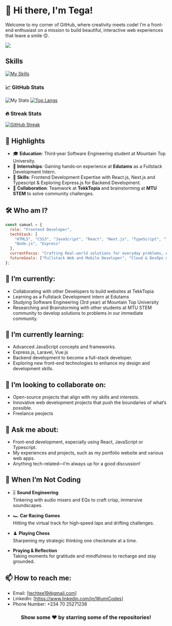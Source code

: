 # 👋 Hi there, I'm Tega! 
Welcome to my corner of GitHub, where creativity meets code! I’m a front-end enthusiast on a mission to build beautiful, interactive web experiences that leave a smile 😊.


  <img align="center" src="https://media1.giphy.com/media/v1.Y2lkPTc5MGI3NjExb2szcTZ1MjV1cmN1bHpqcnRnaXNidnV5cGhrd3Zrejlsd2Rwc3dkaSZlcD12MV9pbnRlcm5hbF9naWZfYnlfaWQmY3Q9Zw/MYI6NK4JOGpOzOriEg/giphy.gif"/>


## Skills
[![My Skills](https://skillicons.dev/icons?i=js,html,css,tailwind,react,next,typescript,python,stackoverflow,vite,vscode,linkedin,git,github,figma&theme=dark)](https://skillicons.dev)

### 📈 GitHub Stats
![My Stats](https://github-readme-stats.vercel.app/api?username=techtee19&theme=vue-dark&show_icons=true&hide_border=true&count_private=true)
[![Top Langs](https://github-readme-stats.vercel.app/api/top-langs/?username=techtee19&layout=compact&langs_count=20&theme=vue-dark&hide_border=true)](https://github.com/techtee19/github-readme-stats)

### 🔥 Streak Stats
[![GitHub Streak](https://github-readme-streak-stats.herokuapp.com?user=techtee19&theme=dark)](https://git.io/streak-stats)

## 🌟 Highlights

- 🎓 **Education**: Third‑year Software Engineering student at Mountain Top University.
- 💼 **Internships**: Gaining hands‑on experience at **Edutams** as a Fullstack Development Intern.
- 🎨 **Skills**: Frontend Development Expertise with React.js, Next.js and Typescript & Exploring Express.js for Backend Development.
- 🤝 **Collaboration**: Teamwork at **TekkTopia** and brainstorming at **MTU STEM** to solve community challenges.

## 🛠️ Who am I?

```js
const samuel = {
  role: "Frontend Developer",
  techStack: [
    "HTML5", "CSS3", "JavaScript", "React", "Next.js", "TypeScript", "TailwindCSS",
    "Node.js", "Express"
  ],
  currentFocus: "Crafting Real-world solutions for everyday problems, Advanced JS, Backend fundamentals (Laravel & Express)",
  futureGoals: ["Fullstack Web and Mobile Developer", "Cloud & DevOps mastery"]
};
```
## 🔭 I’m currently:
- Collaborating with other Developers to build websites at TekkTopia
- Learning as a Fullstack Development intern at Edutams
- Studying Software Engineering (3rd year) at Mountain Top University
- Researching and Brainstorming with other students at MTU STEM community to develop solutions to problems in our immediate community.

## 🌱 I’m currently learning:
- Advanced JavaScript concepts and frameworks.
- Express.js, Laravel, Vue.js
- Backend development to become a full-stack developer.
- Exploring new front-end technologies to enhance my design and development skills.

## 👯 I’m looking to collaborate on:
- Open-source projects that align with my skills and interests.
- Innovative web development projects that push the boundaries of what’s possible.
- Freelance peojects

## 💬 Ask me about:
- Front-end development, especially using React, JavaScript or Typescript.
- My experiences and projects, such as my portfolio website and various web apps.
- Anything tech-related—I’m always up for a good discussion!

## 🌴 When I’m Not Coding

- 🎚️ **Sound Engineering**  
  Tinkering with audio mixers and EQs to craft crisp, immersive soundscapes.

- 🏎️ **Car Racing Games**  
  Hitting the virtual track for high‑speed laps and drifting challenges.

- ♟️ **Playing Chess**  
  Sharpening my strategic thinking one checkmate at a time.

- **Praying & Reflection**  
  Taking moments for gratitude and mindfulness to recharge and stay grounded.

## 📫 How to reach me:
- Email: [techtee19@gmail.com]
- LinkedIn: [https://www.linkedin.com/in/WumiCodes]
- Phone Number: +234 70 25271238

<div align="center">

### Show some ❤️ by starring some of the repositories!

</div>
